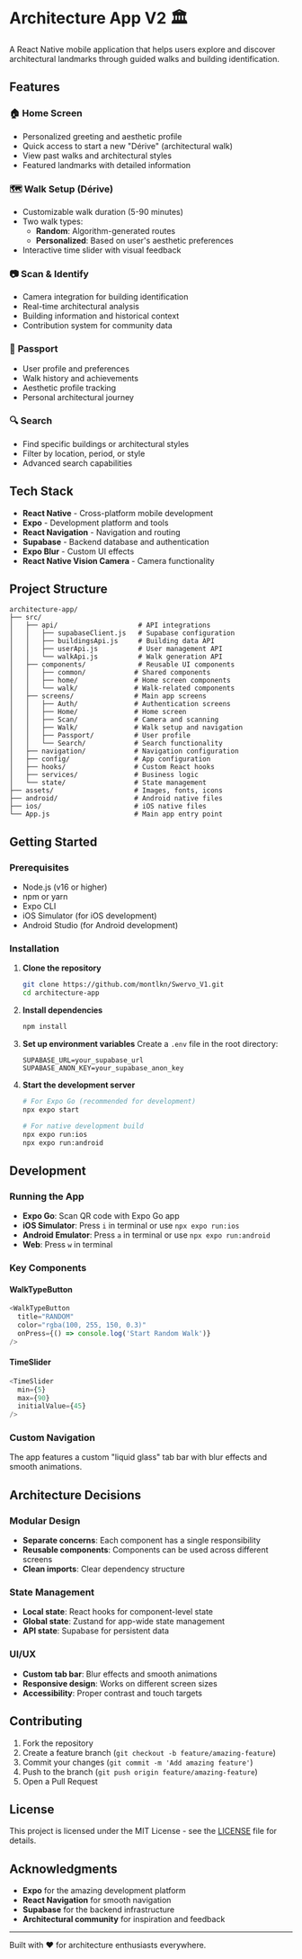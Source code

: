 # Architecture App V2 🏛️

A React Native mobile application that helps users explore and discover architectural landmarks through guided walks and building identification.

## Features

### 🏠 **Home Screen**
- Personalized greeting and aesthetic profile
- Quick access to start a new "Dérive" (architectural walk)
- View past walks and architectural styles
- Featured landmarks with detailed information

### 🗺️ **Walk Setup (Dérive)**
- Customizable walk duration (5-90 minutes)
- Two walk types:
  - **Random**: Algorithm-generated routes
  - **Personalized**: Based on user's aesthetic preferences
- Interactive time slider with visual feedback

### 📷 **Scan & Identify**
- Camera integration for building identification
- Real-time architectural analysis
- Building information and historical context
- Contribution system for community data

### 👤 **Passport**
- User profile and preferences
- Walk history and achievements
- Aesthetic profile tracking
- Personal architectural journey

### 🔍 **Search**
- Find specific buildings or architectural styles
- Filter by location, period, or style
- Advanced search capabilities

## Tech Stack

- **React Native** - Cross-platform mobile development
- **Expo** - Development platform and tools
- **React Navigation** - Navigation and routing
- **Supabase** - Backend database and authentication
- **Expo Blur** - Custom UI effects
- **React Native Vision Camera** - Camera functionality

## Project Structure

```
architecture-app/
├── src/
│   ├── api/                    # API integrations
│   │   ├── supabaseClient.js   # Supabase configuration
│   │   ├── buildingsApi.js     # Building data API
│   │   ├── userApi.js          # User management API
│   │   └── walkApi.js          # Walk generation API
│   ├── components/             # Reusable UI components
│   │   ├── common/            # Shared components
│   │   ├── home/              # Home screen components
│   │   └── walk/              # Walk-related components
│   ├── screens/               # Main app screens
│   │   ├── Auth/              # Authentication screens
│   │   ├── Home/              # Home screen
│   │   ├── Scan/              # Camera and scanning
│   │   ├── Walk/              # Walk setup and navigation
│   │   ├── Passport/          # User profile
│   │   └── Search/            # Search functionality
│   ├── navigation/            # Navigation configuration
│   ├── config/                # App configuration
│   ├── hooks/                 # Custom React hooks
│   ├── services/              # Business logic
│   └── state/                 # State management
├── assets/                    # Images, fonts, icons
├── android/                   # Android native files
├── ios/                       # iOS native files
└── App.js                     # Main app entry point
```

## Getting Started

### Prerequisites

- Node.js (v16 or higher)
- npm or yarn
- Expo CLI
- iOS Simulator (for iOS development)
- Android Studio (for Android development)

### Installation

1. **Clone the repository**
   ```bash
   git clone https://github.com/montlkn/Swervo_V1.git
   cd architecture-app
   ```

2. **Install dependencies**
   ```bash
   npm install
   ```

3. **Set up environment variables**
   Create a `.env` file in the root directory:
   ```env
   SUPABASE_URL=your_supabase_url
   SUPABASE_ANON_KEY=your_supabase_anon_key
   ```

4. **Start the development server**
   ```bash
   # For Expo Go (recommended for development)
   npx expo start
   
   # For native development build
   npx expo run:ios
   npx expo run:android
   ```

## Development

### Running the App

- **Expo Go**: Scan QR code with Expo Go app
- **iOS Simulator**: Press `i` in terminal or use `npx expo run:ios`
- **Android Emulator**: Press `a` in terminal or use `npx expo run:android`
- **Web**: Press `w` in terminal

### Key Components

#### WalkTypeButton
```javascript
<WalkTypeButton 
  title="RANDOM"
  color="rgba(100, 255, 150, 0.3)"
  onPress={() => console.log('Start Random Walk')}
/>
```

#### TimeSlider
```javascript
<TimeSlider 
  min={5}
  max={90}
  initialValue={45}
/>
```

### Custom Navigation
The app features a custom "liquid glass" tab bar with blur effects and smooth animations.

## Architecture Decisions

### Modular Design
- **Separate concerns**: Each component has a single responsibility
- **Reusable components**: Components can be used across different screens
- **Clean imports**: Clear dependency structure

### State Management
- **Local state**: React hooks for component-level state
- **Global state**: Zustand for app-wide state management
- **API state**: Supabase for persistent data

### UI/UX
- **Custom tab bar**: Blur effects and smooth animations
- **Responsive design**: Works on different screen sizes
- **Accessibility**: Proper contrast and touch targets

## Contributing

1. Fork the repository
2. Create a feature branch (`git checkout -b feature/amazing-feature`)
3. Commit your changes (`git commit -m 'Add amazing feature'`)
4. Push to the branch (`git push origin feature/amazing-feature`)
5. Open a Pull Request

## License

This project is licensed under the MIT License - see the [LICENSE](LICENSE) file for details.

## Acknowledgments

- **Expo** for the amazing development platform
- **React Navigation** for smooth navigation
- **Supabase** for the backend infrastructure
- **Architectural community** for inspiration and feedback

---

Built with ❤️ for architecture enthusiasts everywhere.

